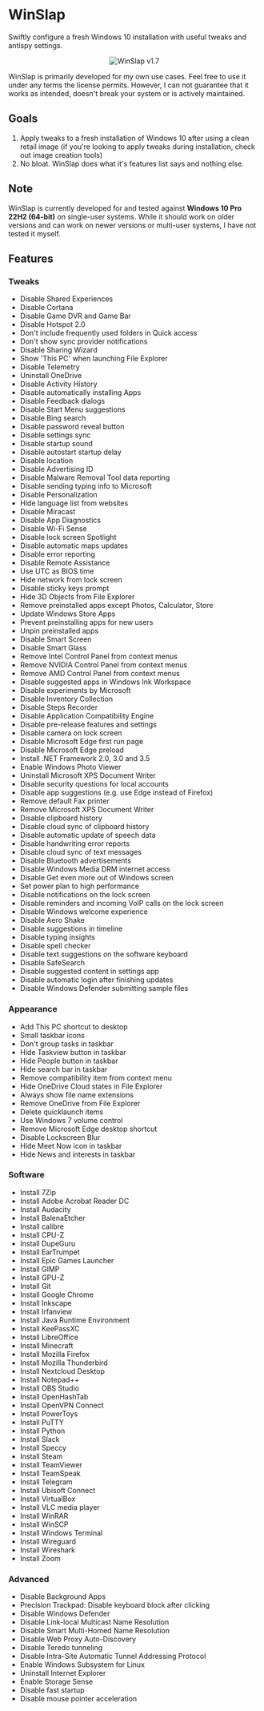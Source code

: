 # WinSlap

Swiftly configure a fresh Windows 10 installation with useful tweaks and antispy settings.

<p align="center">
    <img src="https://transfer.mauch.me/winslap_v1_7.png" alt="WinSlap v1.7">
</p>

WinSlap is primarily developed for my own use cases. Feel free to use it under any terms the license permits. However, I can not guarantee that it works as intended, doesn't break your system or is actively maintained.

## Goals

 1. Apply tweaks to a fresh installation of Windows 10 after using a clean retail image (if you're looking to apply tweaks during installation, check out image creation tools)
 2. No bloat. WinSlap does what it's features list says and nothing else.

## Note

WinSlap is currently developed for and tested against **Windows 10 Pro 22H2 (64-bit)** on single-user systems. While it should work on older versions and can work on newer versions or multi-user systems, I have not tested it myself.

## Features

### Tweaks

  - Disable Shared Experiences
  - Disable Cortana
  - Disable Game DVR and Game Bar
  - Disable Hotspot 2.0
  - Don't include frequently used folders in Quick access
  - Don't show sync provider notifications
  - Disable Sharing Wizard
  - Show 'This PC' when launching File Explorer
  - Disable Telemetry
  - Uninstall OneDrive
  - Disable Activity History
  - Disable automatically installing Apps
  - Disable Feedback dialogs
  - Disable Start Menu suggestions
  - Disable Bing search
  - Disable password reveal button
  - Disable settings sync
  - Disable startup sound
  - Disable autostart startup delay
  - Disable location
  - Disable Advertising ID
  - Disable Malware Removal Tool data reporting
  - Disable sending typing info to Microsoft
  - Disable Personalization
  - Hide language list from websites
  - Disable Miracast
  - Disable App Diagnostics
  - Disable Wi-Fi Sense
  - Disable lock screen Spotlight
  - Disable automatic maps updates
  - Disable error reporting
  - Disable Remote Assistance
  - Use UTC as BIOS time
  - Hide network from lock screen
  - Disable sticky keys prompt
  - Hide 3D Objects from File Explorer
  - Remove preinstalled apps except Photos, Calculator, Store
  - Update Windows Store Apps
  - Prevent preinstalling apps for new users
  - Unpin preinstalled apps
  - Disable Smart Screen
  - Disable Smart Glass
  - Remove Intel Control Panel from context menus
  - Remove NVIDIA Control Panel from context menus
  - Remove AMD Control Panel from context menus
  - Disable suggested apps in Windows Ink Workspace
  - Disable experiments by Microsoft
  - Disable Inventory Collection
  - Disable Steps Recorder
  - Disable Application Compatibility Engine
  - Disable pre-release features and settings
  - Disable camera on lock screen
  - Disable Microsoft Edge first run page
  - Disable Microsoft Edge preload
  - Install .NET Framework 2.0, 3.0 and 3.5
  - Enable Windows Photo Viewer
  - Uninstall Microsoft XPS Document Writer
  - Disable security questions for local accounts
  - Disable app suggestions (e.g. use Edge instead of Firefox)
  - Remove default Fax printer
  - Remove Microsoft XPS Document Writer
  - Disable clipboard history
  - Disable cloud sync of clipboard history
  - Disable automatic update of speech data
  - Disable handwriting error reports
  - Disable cloud sync of text messages
  - Disable Bluetooth advertisements
  - Disable Windows Media DRM internet access
  - Disable Get even more out of Windows screen
  - Set power plan to high performance
  - Disable notifications on the lock screen
  - Disable reminders and incoming VoIP calls on the lock screen
  - Disable Windows welcome experience
  - Disable Aero Shake
  - Disable suggestions in timeline
  - Disable typing insights
  - Disable spell checker
  - Disable text suggestions on the software keyboard
  - Disable SafeSearch
  - Disable suggested content in settings app
  - Disable automatic login after finishing updates
  - Disable Windows Defender submitting sample files

### Appearance

  - Add This PC shortcut to desktop
  - Small taskbar icons
  - Don't group tasks in taskbar
  - Hide Taskview button in taskbar
  - Hide People button in taskbar
  - Hide search bar in taskbar
  - Remove compatibility item from context menu
  - Hide OneDrive Cloud states in File Explorer
  - Always show file name extensions
  - Remove OneDrive from File Explorer
  - Delete quicklaunch items
  - Use Windows 7 volume control
  - Remove Microsoft Edge desktop shortcut
  - Disable Lockscreen Blur
  - Hide Meet Now icon in taskbar
  - Hide News and interests in taskbar

### Software

  - Install 7Zip
  - Install Adobe Acrobat Reader DC
  - Install Audacity
  - Install BalenaEtcher
  - Install calibre
  - Install CPU-Z
  - Install DupeGuru
  - Install EarTrumpet
  - Install Epic Games Launcher
  - Install GIMP
  - Install GPU-Z
  - Install Git
  - Install Google Chrome
  - Install Inkscape
  - Install Irfanview
  - Install Java Runtime Environment
  - Install KeePassXC
  - Install LibreOffice
  - Install Minecraft
  - Install Mozilla Firefox
  - Install Mozilla Thunderbird
  - Install Nextcloud Desktop
  - Install Notepad++
  - Install OBS Studio
  - Install OpenHashTab
  - Install OpenVPN Connect
  - Install PowerToys
  - Install PuTTY
  - Install Python
  - Install Slack
  - Install Speccy
  - Install Steam
  - Install TeamViewer
  - Install TeamSpeak
  - Install Telegram
  - Install Ubisoft Connect
  - Install VirtualBox
  - Install VLC media player
  - Install WinRAR
  - Install WinSCP
  - Install Windows Terminal
  - Install Wireguard
  - Install Wireshark
  - Install Zoom

### Advanced

  - Disable Background Apps
  - Precision Trackpad: Disable keyboard block after clicking
  - Disable Windows Defender
  - Disable Link-local Multicast Name Resolution
  - Disable Smart Multi-Homed Name Resolution
  - Disable Web Proxy Auto-Discovery
  - Disable Teredo tunneling
  - Disable Intra-Site Automatic Tunnel Addressing Protocol
  - Enable Windows Subsystem for Linux
  - Uninstall Internet Explorer
  - Enable Storage Sense
  - Disable fast startup
  - Disable mouse pointer acceleration
